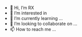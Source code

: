 - 👋 Hi, I’m RX
- 👀 I’m interested in 
- 🌱 I’m currently learning ...
- 💞️ I’m looking to collaborate on ...
- 📫 How to reach me ...

<!---
ReverseXatoshi/ReverseXatoshi is a ✨ special ✨ repository because its `README.md` (this file) appears on your GitHub profile.
You can click the Preview link to take a look at your changes.
--->
